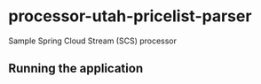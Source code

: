 # processor-utah-pricelist-parser

Sample Spring Cloud Stream (SCS) processor 

## Running the application

